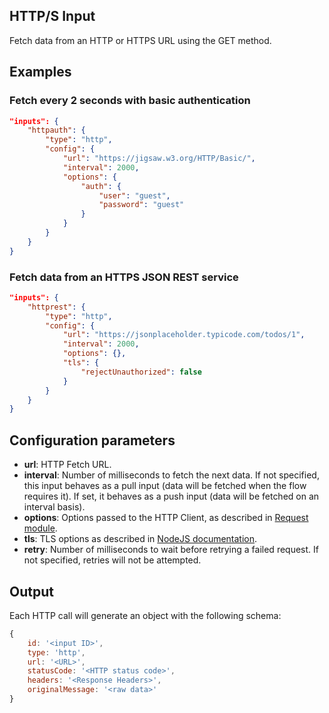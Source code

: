 ## HTTP/S Input

Fetch data from an HTTP or HTTPS URL using the GET method.

## Examples

### Fetch every 2 seconds with basic authentication
```json
"inputs": {
	"httpauth": {
		"type": "http",
		"config": {
			"url": "https://jigsaw.w3.org/HTTP/Basic/",
			"interval": 2000,
			"options": {
				"auth": {
					"user": "guest",
					"password": "guest"
				}
			}
		}
	}
}
```

### Fetch data from an HTTPS JSON REST service
```json
"inputs": {
	"httprest": {
		"type": "http",
		"config": {
			"url": "https://jsonplaceholder.typicode.com/todos/1",
			"interval": 2000,
			"options": {},
			"tls": {
				"rejectUnauthorized": false
			}
		}
	}
}
```

## Configuration parameters

* **url**: HTTP Fetch URL.
* **interval**: Number of milliseconds to fetch the next data. If not specified, this input behaves as a pull input (data will be fetched when the flow requires it). If set, it behaves as a push input (data will be fetched on an interval basis).
* **options**: Options passed to the HTTP Client, as described in [Request module](https://www.npmjs.com/package/request#requestoptions-callback).
* **tls**: TLS options as described in [NodeJS documentation](https://nodejs.org/api/tls.html#tls_tls_createsecurecontext_options).
* **retry**: Number of milliseconds to wait before retrying a failed request. If not specified, retries will not be attempted.

## Output

Each HTTP call will generate an object with the following schema:
```javascript
{
	id: '<input ID>',
	type: 'http',
	url: '<URL>',
	statusCode: '<HTTP status code>',
	headers: '<Response Headers>',
	originalMessage: '<raw data>'
}
```
